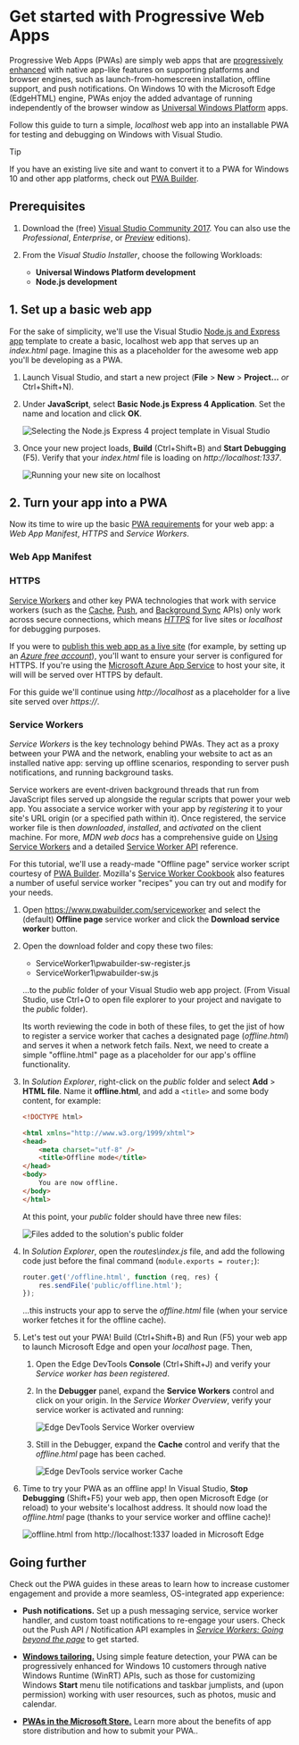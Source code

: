 # Get started with Progressive Web Apps

Progressive Web Apps (PWAs) are simply web apps that are [progressively enhanced](https://en.wikipedia.org/wiki/Progressive_enhancement) with native app-like features on supporting platforms and browser engines, such as launch-from-homescreen installation, offline support, and push notifications. On Windows 10 with the Microsoft Edge (EdgeHTML) engine, PWAs enjoy the added advantage of running independently of the browser window as [Universal Windows Platform](https://docs.microsoft.com/en-us/windows/uwp/get-started/whats-a-uwp) apps.

Follow this guide to turn a simple, *localhost* web app into an installable PWA for testing and debugging on Windows with Visual Studio.

> [!TIP]
> If you have an existing live site and want to convert it to a PWA for  Windows 10 and other app platforms, check out [PWA Builder](https://www.pwabuilder.com/). 

## Prerequisites

1. Download the (free) [Visual Studio Community 2017](https://www.visualstudio.com/downloads/). You can also use the *Professional*, *Enterprise*, or [*Preview*](https://www.visualstudio.com/vs/preview/) editions).

2. From the *Visual Studio Installer*, choose the following Workloads:

    - **Universal Windows Platform development**
    - **Node.js development**

## 1. Set up a basic web app

For the sake of simplicity, we'll use the Visual Studio [Node.js and Express app](https://docs.microsoft.com/en-us/visualstudio/nodejs/tutorial-nodejs) template to create a basic, localhost web app that serves up an *index.html* page. Imagine this as a placeholder for the awesome web app you'll be developing as a PWA.

1. Launch Visual Studio, and start a new project (**File** > **New** > **Project...** *or* Ctrl+Shift+N).

2. Under **JavaScript**, select **Basic Node.js Express 4 Application**. Set the name and location and click **OK**.

    ![Selecting the Node.js Express 4 project template in Visual Studio](./media/vs-nodejs-express-template.png)

3. Once your new project loads, **Build** (Ctrl+Shift+B) and **Start Debugging** (F5). Verify that your *index.html* file is loading on *http://localhost:1337*.

    ![Running your new site on localhost](./media/vs-nodejs-express-index.png)

## 2. Turn your app into a PWA

Now its time to wire up the basic [PWA requirements](../progressive-web-apps.md#requirements) for your web app: a *Web App Manifest*, *HTTPS* and *Service Workers*.

### Web App Manifest


### HTTPS

[Service Workers](https://developer.mozilla.org/en-US/docs/Web/API/Service_Worker_API) and other key PWA technologies that work with service workers (such as the [Cache](https://developer.mozilla.org/en-US/docs/Web/API/Cache), [Push](https://developer.mozilla.org/en-US/docs/Web/API/Push_API), and [Background Sync](https://developer.mozilla.org/en-US/docs/Web/API/SyncManager) APIs) only work across secure connections, which means [*HTTPS*](https://en.wikipedia.org/wiki/HTTPS) for live sites or *localhost* for  debugging purposes.

If you were to [publish this web app as a live site](https://docs.microsoft.com/en-us/visualstudio/nodejs/tutorial-nodejs#optional-publish-to-azure-app-service) (for example, by setting up an [*Azure free account*](https://azure.microsoft.com/en-us/free/)), you'll want to ensure your server is configured for HTTPS. If you're using the [Microsoft Azure App Service](https://azure.microsoft.com/en-us/services/app-service/web/) to host your site, it will will be served over HTTPS by default.

For this guide we'll continue using *http://localhost* as a placeholder for a live site served over *https://*.

### Service Workers

*Service Workers* is the key technology behind PWAs. They act as a proxy between your PWA and the network, enabling your website to act as an installed native app: serving up offline scenarios, responding to server push notifications, and running background tasks.

Service workers are event-driven background threads that run from JavaScript files served up alongside the regular scripts that power your web app. You associate a service worker with your app by *registering* it to your site's URL origin (or a specified path within it). Once registered, the service worker file is then *downloaded*, *installed*, and *activated* on the client machine. For more, *MDN web docs* has a comprehensive guide on [Using Service Workers](https://developer.mozilla.org/en-US/docs/Web/API/Service_Worker_API/Using_Service_Workers) and a detailed [Service Worker API](https://developer.mozilla.org/en-US/docs/Web/API/Service_Worker_API) reference.

For this tutorial, we'll use a ready-made "Offline page" service worker script courtesy of [PWA Builder](https://www.pwabuilder.com/serviceworker). Mozilla's [Service Worker Cookbook](https://serviceworke.rs/) also features a number of useful service worker "recipes" you can try out and modify for your needs.

1. Open https://www.pwabuilder.com/serviceworker and select the (default) **Offline page** service worker and click the **Download service worker** button.

2. Open the download folder and copy these two files:

    - ServiceWorker1\pwabuilder-sw-register.js
    - ServiceWorker1\pwabuilder-sw.js
    
    ...to the *public* folder of your Visual Studio web app project. (From Visual Studio, use Ctrl+O to open file explorer to your project and navigate to the *public* folder). 

    Its worth reviewing the code in both of these files, to get the jist of how to register a service worker that caches a designated page (*offline.html*) and serves it when a network fetch fails. Next, we need to create a simple "offline.html" page as a placeholder for our app's offline functionality.

3. In *Solution Explorer*, right-click on the *public* folder and select **Add** > **HTML file**. Name it **offline.html**, and add a `<title>` and some body content, for example:

    ```HTML
    <!DOCTYPE html>

    <html xmlns="http://www.w3.org/1999/xhtml">
    <head>
        <meta charset="utf-8" />
        <title>Offline mode</title>
    </head>
    <body>
        You are now offline.
    </body>
    </html>
    ```
    At this point, your *public* folder should have three new files:

    ![Files added to the solution's public folder](./media/vs-nodejs-express-public.png)

4. In *Solution Explorer*, open the *routes\index.js* file, and add the following code just before the final command (`module.exports = router;`):

    ```JavaScript
    router.get('/offline.html', function (req, res) {
        res.sendFile('public/offline.html');
    });
    ```

    ...this instructs your app to serve the *offline.html* file (when your service worker fetches it for the offline cache).

5. Let's test out your PWA! Build (Ctrl+Shift+B) and Run (F5) your web app to launch Microsoft Edge and open your *localhost* page. Then,

    1. Open the Edge DevTools **Console** (Ctrl+Shift+J) and verify your *Service worker has been registered*.
    2. In the **Debugger** panel, expand the **Service Workers** control and click on your origin. In the *Service Worker Overview*, verify your service worker is activated and running:

        ![Edge DevTools Service Worker overview](./media/devtools-sw-overview.png)
    3. Still in the Debugger, expand the **Cache** control and verify that the *offline.html* page has been cached.

        ![Edge DevTools service worker Cache](./media/devtools-cache.png)

6. Time to try your PWA as an offline app! In Visual Studio, **Stop Debugging** (Shift+F5) your web app, then open Microsoft Edge (or reload) to your website's localhost address. It should now load the *offline.html* page (thanks to your service worker and offline cache)!

    ![offline.html from http://localhost:1337 loaded in Microsoft Edge](./media/offline-html.png)

## Going further

Check out the PWA guides in these areas to learn how to increase customer engagement and provide a more seamless, OS-integrated app experience:

 - **Push notifications.** Set up a push messaging service, service worker handler, and custom toast notifications to re-engage your users. Check out the Push API / Notification API examples in [*Service Workers: Going beyond the page*](https://blogs.windows.com/msedgedev/2017/12/19/service-workers-going-beyond-page/#8mU5rebKOuTt5HwG.97) to get started.

 - [**Windows tailoring.**](./windows-features.md) Using simple feature detection, your PWA can be progressively enhanced for Windows 10 customers through native Windows Runtime (WinRT) APIs, such as those for customizing Windows **Start** menu tile notifications and taskbar jumplists, and (upon permission) working with user resources, such as photos, music and calendar.

 - [**PWAs in the Microsoft Store.**](./microsoft-store.md) Learn more about the benefits of app store distribution and how to submit your PWA..
